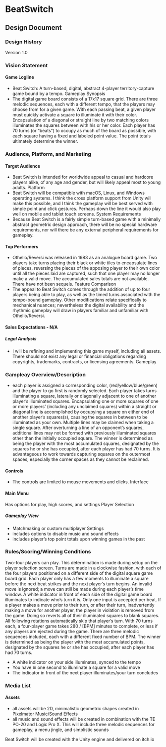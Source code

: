 # BeatSwitch 

## Design Document

### Design History
Version 1.0

### Vision Statement

#### Game Logline

- Beat Switch: A turn-based, digital, abstract 4-player territory-capture game bound by a tempo. Gameplay Synopsis
- The digital game board consists of a 17x17 square grid. There are three melodic sequences,
each with a different tempo, that the players may choose from for a given game. With each passing beat, a given player must quickly activate a square to illuminate it with their color. Encapsulation of a diagonal or straight line by two matching colors illuminates the squares between with his or her color. Each player has 70 turns (or “beats”) to occupy as much of the board as possible, with each square having a fixed and labeled point value. The point totals ultimately determine the winner.

### Audience, Platform, and Marketing

#### Target Audience

- Beat Switch is intended for worldwide appeal to casual and hardcore players alike, of any age
and gender, but will likely appeal most to young adults. Platform
- Beat Switch will be compatible with macOS, Linux, and Windows operating systems. I think the cross platform support from Unity will make this possible, and I think the gameplay will be best served with simple point and click gestures. Perhaps down the line it would also play well on mobile and tablet touch screens.
System Requirements
- Because Beat Switch is a fairly simple turn-based game with a minimally abstract geometric
design approach, there will be no special hardware requirements, nor will there be any external peripheral requirements for gameplay.

#### Top Performers

- Othello/Reversi was released in 1983 as an analogue board game. Two players take turns
placing their black or white tiles to encapsulate lines of pieces, reversing the pieces of the apposing player to their own color until all the pieces laid are captured, such that one player may no longer make a valid move. The accumulated sales totals are not available. There have not been sequels.
Feature Comparison
- The appeal to Beat Switch comes through the addition of up to four players being able to play,
as well as the timed turns associated with the tempo-bound gameplay. Other modifications relate specifically to mechanical nuances; nevertheless the digital availability and the rhythmic gameplay will draw in players familiar and unfamiliar with Othello/Reversi.

#### Sales Expectations - N/A

##### Legal Analysis

- I will be refining and implementing this game myself, including all assets. There should not exist any legal or financial obligations regarding copyrights, trademarks, contracts, or licensing agreements.
Gameplay

### Gampleay Overview/Description

- each player is assigned a corresponding color, (red/yellow/blue/green) and the player to go first is randomly selected. Each player takes turns illuminating a square, laterally or diagonally adjacent to one of another player’s illuminated squares. Encapsulating one or more squares of one or more players’ (including any unclaimed squares) within a straight or diagonal line is accomplished by occupying a square on either end of another player’s squares(s), causing the squares in between to be illuminated as your own. Multiple lines may be claimed when taking a single square. After overturning a line of an opponent’s squares, additional lines may not be formed with previously illuminated squares other than the initially occupied square. The winner is determined as being the player with the most accumulated squares, designated by the squares he or she has occupied, after each player has had 70 turns. It is advantageous to work towards capturing squares on the outermost spaces, especially the corner spaces as they cannot be reclaimed.

#### Controls

- The controls are limited to mouse movements and clicks.
Interface

#### Main Menu
   
Has options for play, high scores, and settings
Player Selection

##### Gameplay View

- Matchmaking or custom multiplayer
  Settings
- includes options to disable music and sound effects
- includes player’s top point totals upon winning games in the past

### Rules/Scoring/Winning Conditions

Two-four players can play. This determination is made during setup on the player selection screen. Turns are made in a clockwise fashion, with each of the four players positioned on a different side of the digital square game board grid. Each player only has a few moments to illuminate a square before the next beat strikes and the next player’s turn begins. An invalid move is ignored; a move can still be made during each player’s time window. A white indicator in front of each side of the digital game board illuminates to indicate who’s turn it is. Only one input is accepted per beat. If a player makes a move prior to their turn, or after their turn, inadvertently making a move for another player, the player in violation is removed from the game. Doing so reverts all of their illuminated squares to blank squares. All following rotations automatically skip that player’s turn. With 70 turns each, a four-player game takes 280 / [BPM] minutes to complete, or less if any players are ejected during the game. There are three melodic sequences included, each with a different fixed number of BPM. The winner is determined as being the player with the most accumulated points, designated by the squares he or she has occupied, after each player has had 70 turns.

- A white indicator on your side illuminates, synced to the tempo
- You have ≅ one second to illuminate a square for a valid move
- The indicator in front of the next player illuminates/your turn concludes

### Media List

#### Assets

- all assets will be 2D, minimalistic geometric shapes created in Pixelmator Music/Sound Effects
- all music and sound effects will be created in combination with the TE PO-20 and Logic Pro X. This will include three melodic sequences for gameplay, a menu jingle, and simplistic sounds

Beat Switch will be created with the Unity engine and delivered on itch.io

